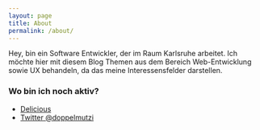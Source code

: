 ```yaml
---
layout: page
title: About
permalink: /about/
---
```


Hey, bin ein Software Entwickler, der im Raum Karlsruhe arbeitet. Ich möchte hier mit diesem Blog Themen aus dem Bereich Web-Entwicklung sowie UX behandeln, da das meine Interessensfelder darstellen. 

### Wo bin ich noch aktiv?

- [Delicious](http://www.delicious.com/doppelmutzi)
- [Twitter @doppelmutzi](https://twitter.com/doppelmutzi)
